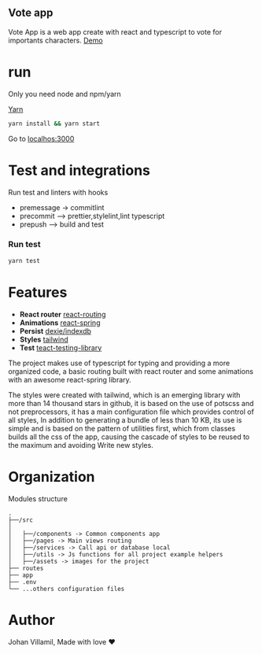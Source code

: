 ## Vote app

Vote App is a web app create with react and typescript to vote for importants characters. [Demo](https://vote-for-me.netlify.com/)

# run

Only you need node and npm/yarn

[Yarn](https://github.com/yarnpkg/)

```sh
yarn install && yarn start

```

Go to [localhos:3000](http://localhost:3000)

# Test and integrations

Run test and linters with hooks

- premessage -> commitlint
- precommit --> prettier,stylelint,lint typescript
- prepush --> build and test

### Run test

```sh
yarn test

```

# Features

- **React router** [react-routing](https://github.com/ReactTraining/react-router)
- **Animations** [react-spring](https://github.com/react-spring/react-spring)
- **Persist** [dexie/indexdb](https://github.com/dfahlander/Dexie.js)
- **Styles** [tailwind](https://github.com/tailwindcss/tailwindcss)
- **Test** [teact-testing-library](https://github.com/testing-library/react-testing-library)

The project makes use of typescript for typing and providing a more organized code, a basic routing built with react router and some animations with an awesome react-spring library.

The styles were created with tailwind, which is an emerging library with more than 14 thousand stars in github, it is based on the use of potscss and not preprocessors, it has a main configuration file which provides control of all styles, In addition to generating a bundle of less than 10 KB, its use is simple and is based on the pattern of utilities first, which from classes builds all the css of the app, causing the cascade of styles to be reused to the maximum and avoiding Write new styles.

# Organization

Modules structure

```
.
├──/src
│
│   ├──/components -> Common components app
│   ├──/pages -> Main views routing
│   ├──/services -> Call api or database local
│   ├──/utils -> Js functions for all project example helpers
│   ├──/assets -> images for the project
├── routes
├── app
├── .env
└── ...others configuration files
```

# Author

Johan Villamil, Made with love :heart:
